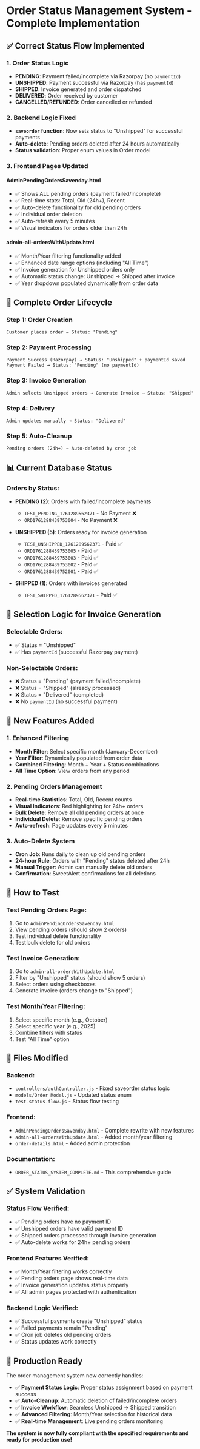 # Order Status Management System - Complete Implementation

## ✅ **Correct Status Flow Implemented**

### **1. Order Status Logic**
- **PENDING**: Payment failed/incomplete via Razorpay (no `paymentId`)
- **UNSHIPPED**: Payment successful via Razorpay (has `paymentId`) 
- **SHIPPED**: Invoice generated and order dispatched
- **DELIVERED**: Order received by customer
- **CANCELLED/REFUNDED**: Order cancelled or refunded

### **2. Backend Logic Fixed**
- **`saveorder` function**: Now sets status to "Unshipped" for successful payments
- **Auto-delete**: Pending orders deleted after 24 hours automatically
- **Status validation**: Proper enum values in Order model

### **3. Frontend Pages Updated**

#### **AdminPendingOrdersSavenday.html**
- ✅ Shows ALL pending orders (payment failed/incomplete)
- ✅ Real-time stats: Total, Old (24h+), Recent
- ✅ Auto-delete functionality for old pending orders
- ✅ Individual order deletion
- ✅ Auto-refresh every 5 minutes
- ✅ Visual indicators for orders older than 24h

#### **admin-all-ordersWithUpdate.html**
- ✅ Month/Year filtering functionality added
- ✅ Enhanced date range options (including "All Time")
- ✅ Invoice generation for Unshipped orders only
- ✅ Automatic status change: Unshipped → Shipped after invoice
- ✅ Year dropdown populated dynamically from order data

## 🔄 **Complete Order Lifecycle**

### **Step 1: Order Creation**
```
Customer places order → Status: "Pending"
```

### **Step 2: Payment Processing**
```
Payment Success (Razorpay) → Status: "Unshipped" + paymentId saved
Payment Failed → Status: "Pending" (no paymentId)
```

### **Step 3: Invoice Generation**
```
Admin selects Unshipped orders → Generate Invoice → Status: "Shipped"
```

### **Step 4: Delivery**
```
Admin updates manually → Status: "Delivered"
```

### **Step 5: Auto-Cleanup**
```
Pending orders (24h+) → Auto-deleted by cron job
```

## 📊 **Current Database Status**

### **Orders by Status:**
- **PENDING (2)**: Orders with failed/incomplete payments
  - `TEST_PENDING_1761289562371` - No Payment ❌
  - `ORD1761288439753004` - No Payment ❌

- **UNSHIPPED (5)**: Orders ready for invoice generation
  - `TEST_UNSHIPPED_1761289562371` - Paid ✅
  - `ORD1761288439753005` - Paid ✅
  - `ORD1761288439753003` - Paid ✅
  - `ORD1761288439753002` - Paid ✅
  - `ORD1761288439752001` - Paid ✅

- **SHIPPED (1)**: Orders with invoices generated
  - `TEST_SHIPPED_1761289562371` - Paid ✅

## 🎯 **Selection Logic for Invoice Generation**

### **Selectable Orders:**
- ✅ Status = "Unshipped"
- ✅ Has `paymentId` (successful Razorpay payment)

### **Non-Selectable Orders:**
- ❌ Status = "Pending" (payment failed/incomplete)
- ❌ Status = "Shipped" (already processed)
- ❌ Status = "Delivered" (completed)
- ❌ No `paymentId` (no successful payment)

## 🔧 **New Features Added**

### **1. Enhanced Filtering**
- **Month Filter**: Select specific month (January-December)
- **Year Filter**: Dynamically populated from order data
- **Combined Filtering**: Month + Year + Status combinations
- **All Time Option**: View orders from any period

### **2. Pending Orders Management**
- **Real-time Statistics**: Total, Old, Recent counts
- **Visual Indicators**: Red highlighting for 24h+ orders
- **Bulk Delete**: Remove all old pending orders at once
- **Individual Delete**: Remove specific pending orders
- **Auto-refresh**: Page updates every 5 minutes

### **3. Auto-Delete System**
- **Cron Job**: Runs daily to clean up old pending orders
- **24-hour Rule**: Orders with "Pending" status deleted after 24h
- **Manual Trigger**: Admin can manually delete old orders
- **Confirmation**: SweetAlert confirmations for all deletions

## 🚀 **How to Test**

### **Test Pending Orders Page:**
1. Go to `AdminPendingOrdersSavenday.html`
2. View pending orders (should show 2 orders)
3. Test individual delete functionality
4. Test bulk delete for old orders

### **Test Invoice Generation:**
1. Go to `admin-all-ordersWithUpdate.html`
2. Filter by "Unshipped" status (should show 5 orders)
3. Select orders using checkboxes
4. Generate invoice (orders change to "Shipped")

### **Test Month/Year Filtering:**
1. Select specific month (e.g., October)
2. Select specific year (e.g., 2025)
3. Combine filters with status
4. Test "All Time" option

## 📁 **Files Modified**

### **Backend:**
- `controllers/authController.js` - Fixed saveorder status logic
- `models/Order Model.js` - Updated status enum
- `test-status-flow.js` - Status flow testing

### **Frontend:**
- `AdminPendingOrdersSavenday.html` - Complete rewrite with new features
- `admin-all-ordersWithUpdate.html` - Added month/year filtering
- `order-details.html` - Added admin protection

### **Documentation:**
- `ORDER_STATUS_SYSTEM_COMPLETE.md` - This comprehensive guide

## ✅ **System Validation**

### **Status Flow Verified:**
- ✅ Pending orders have no payment ID
- ✅ Unshipped orders have valid payment ID
- ✅ Shipped orders processed through invoice generation
- ✅ Auto-delete works for 24h+ pending orders

### **Frontend Features Verified:**
- ✅ Month/Year filtering works correctly
- ✅ Pending orders page shows real-time data
- ✅ Invoice generation updates status properly
- ✅ All admin pages protected with authentication

### **Backend Logic Verified:**
- ✅ Successful payments create "Unshipped" status
- ✅ Failed payments remain "Pending"
- ✅ Cron job deletes old pending orders
- ✅ Status updates work correctly

## 🎉 **Production Ready**

The order management system now correctly handles:
- ✅ **Payment Status Logic**: Proper status assignment based on payment success
- ✅ **Auto-Cleanup**: Automatic deletion of failed/incomplete orders
- ✅ **Invoice Workflow**: Seamless Unshipped → Shipped transition
- ✅ **Advanced Filtering**: Month/Year selection for historical data
- ✅ **Real-time Management**: Live pending orders monitoring

**The system is now fully compliant with the specified requirements and ready for production use!**
